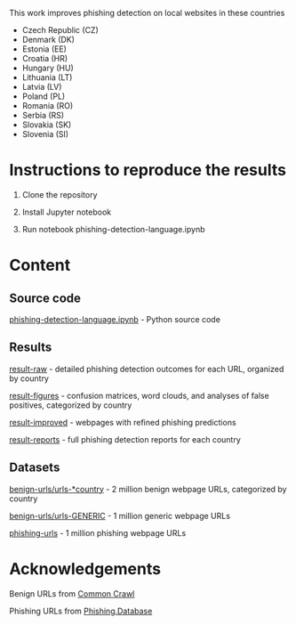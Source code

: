 This work improves phishing detection on local websites in these countries
- Czech Republic (CZ)
- Denmark (DK)
- Estonia (EE)
- Croatia (HR)
- Hungary (HU)
- Lithuania (LT)
- Latvia (LV)
- Poland (PL)
- Romania (RO)
- Serbia (RS)
- Slovakia (SK)
- Slovenia (SI)

# Instructions to reproduce the results

1. Clone the repository

2. Install Jupyter notebook

3. Run notebook phishing-detection-language.ipynb

# Content

## Source code

[phishing-detection-language.ipynb](phishing-detection-language.ipynb) - Python source code

## Results

[result-raw](result-raw) - detailed phishing detection outcomes for each URL, organized by country

[result-figures](result-figures) - confusion matrices, word clouds, and analyses of false positives, categorized by country

[result-improved](result-improved) - webpages with refined phishing predictions

[result-reports](result-reports) - full phishing detection reports for each country

## Datasets

[benign-urls/urls-*country](benign-urls) - 2 million benign webpage URLs, categorized by country

[benign-urls/urls-GENERIC](benign-urls) - 1 million generic webpage URLs

[phishing-urls](phishing-urls) - 1 million phishing webpage URLs

# Acknowledgements

Benign URLs from [Common Crawl](https://commoncrawl.org/terms-of-use)

Phishing URLs from [Phishing.Database](https://github.com/mitchellkrogza/Phishing.Database)